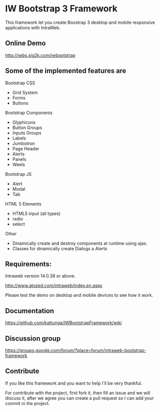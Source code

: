 # IW Bootstrap 3 Framework

This framework let you create Boostrap 3 desktop and mobile responsive applications with IntraWeb.

## Online Demo

http://iwbs.sig2k.com/iwbootstrap

## Some of the implemented features are

Bootstrap CSS
* Grid System
* Forms
* Buttons

Bootstrap Components
* Glyphicons
* Button Groups
* Inputs Groups
* Labels
* Jumbotron
* Page Header
* Alerts
* Panels
* Weels

Bootstrap JS
* Alert
* Modal
* Tab

HTML 5 Elements
* HTML5 input (all types)
* radio
* select

Other
* Dinamically create and destroy components at runtime using ajax.
* Classes for dinamically create Dialogs a Alerts

## Requirements:

Intraweb version 14.0.38 or above.

http://www.atozed.com/intraweb/index.en.aspx

Please test the demo on desktop and mobile devices to see how it work.

## Documentation

https://github.com/kattunga/IWBootstrapFramework/wiki

## Discussion group

https://groups.google.com/forum/?place=forum/intraweb-bootstrap-framework

## Contribute

If you like this framework and you want to help I'll be very thankful.

For contribute with the project, first fork it, then fill an issue and we will discuss it, after we agree you can create a pull request so I can add your commit in the project.
